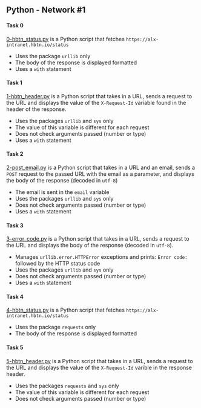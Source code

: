 ## Python - Network #1

#### Task 0
[0-hbtn_status.py](0-hbtn_status.py) is a Python script that fetches `https://alx-intranet.hbtn.io/status`
- Uses the package `urllib` only
- The body of the response is displayed formatted
- Uses a `with` statement

#### Task 1
[1-hbtn_header.py](1-hbtn_header.py) is a Python script that takes in a URL, sends a request to the URL and displays the value of the `X-Request-Id` variable found in the header of the response.
- Uses the packages `urllib` and `sys` only
- The value of this variable is different for each request
- Does not check arguments passed (number or type)
- Uses a `with` statement

#### Task 2
[2-post_email.py](2-post_email.py) is  a Python script that takes in a URL and an email, sends a `POST` request to the passed URL with the email as a parameter, and displays the body of the response (decoded in `utf-8`)
- The email is sent in the `email` variable
- Uses the packages `urllib` and `sys` only
- Does not check arguments passed (number or type)
- Uses a `with` statement

#### Task 3
[3-error_code.py](3-error_code.py) is a Python script that takes in a URL, sends a request to the URL and displays the body of the response (decoded in `utf-8`).
- Manages `urllib.error.HTTPError` exceptions and prints: `Error code: ` followed by the HTTP status code
- Uses the packages `urllib` and `sys` only
- Does not check arguments passed (number or type)
- Uses a `with` statement

#### Task 4
[4-hbtn_status.py](4-hbtn_status.py) is a Python script that fetches `https://alx-intranet.hbtn.io/status`
- Uses the package `requests` only
- The body of the response is displayed formatted

#### Task 5
[5-hbtn_header.py](5-hbtn_header.py) is a Python script that takes in a URL, sends a request to the URL and displays the value of the `X-Request-Id` varible in the response header.
- Uses the packages `requests` and `sys` only
- The value of this variable is different for each request
- Does not check arguments passed (number or type)
